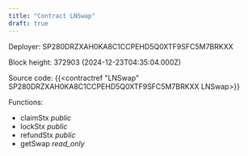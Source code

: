 ```yaml
---
title: "Contract LNSwap"
draft: true
---
```

Deployer: SP280DRZXAH0KA8C1CCPEHD5Q0XTF9SFC5M7BRKXX


 



Block height: 372903 (2024-12-23T04:35:04.000Z)

Source code: {{<contractref "LNSwap" SP280DRZXAH0KA8C1CCPEHD5Q0XTF9SFC5M7BRKXX LNSwap>}}

Functions:

* claimStx _public_
* lockStx _public_
* refundStx _public_
* getSwap _read_only_
